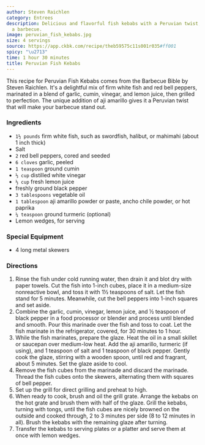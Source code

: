 ```yaml
---
author: Steven Raichlen
category: Entrees
description: Delicious and flavorful fish kebabs with a Peruvian twist, perfect for
  a barbecue.
image: peruvian_fish_kebabs.jpg
size: 4 servings
source: https://app.ckbk.com/recipe/theb59575c11s001r035#ff001
spicy: "\u2713"
time: 1 hour 30 minutes
title: Peruvian Fish Kebabs
---
```

This recipe for Peruvian Fish Kebabs comes from the Barbecue Bible by Steven Raichlen. It's a delightful mix of firm white fish and red bell peppers, marinated in a blend of garlic, cumin, vinegar, and lemon juice, then grilled to perfection. The unique addition of aji amarillo gives it a Peruvian twist that will make your barbecue stand out.

### Ingredients

* `1½ pounds` firm white fish, such as swordfish, halibut, or mahimahi (about 1 inch thick)
* Salt
* `2` red bell peppers, cored and seeded
* `6 cloves` garlic, peeled
* `1 teaspoon` ground cumin
* `⅓ cup` distilled white vinegar
* `⅓ cup` fresh lemon juice
* freshly ground black pepper
* `3 tablespoons` vegetable oil
* `1 tablespoon` aji amarillo powder or paste, ancho chile powder, or hot paprika
* `¼ teaspoon` ground turmeric (optional)
* Lemon wedges, for serving

### Special Equipment

* 4 long metal skewers

### Directions

1. Rinse the fish under cold running water, then drain it and blot dry with paper towels. Cut the fish into 1-inch cubes, place it in a medium-size nonreactive bowl, and toss it with 1½ teaspoons of salt. Let the fish stand for 5 minutes. Meanwhile, cut the bell peppers into 1-inch squares and set aside.
2. Combine the garlic, cumin, vinegar, lemon juice, and ½ teaspoon of black pepper in a food processor or blender and process until blended and smooth. Pour this marinade over the fish and toss to coat. Let the fish marinate in the refrigerator, covered, for 30 minutes to 1 hour.
3. While the fish marinates, prepare the glaze. Heat the oil in a small skillet or saucepan over medium-low heat. Add the aji amarillo, turmeric (if using), and 1 teaspoon of salt and 1 teaspoon of black pepper. Gently cook the glaze, stirring with a wooden spoon, until red and fragrant, about 5 minutes. Set the glaze aside to cool.
4. Remove the fish cubes from the marinade and discard the marinade. Thread the fish cubes onto the skewers, alternating them with squares of bell pepper.
5. Set up the grill for direct grilling and preheat to high.
6. When ready to cook, brush and oil the grill grate. Arrange the kebabs on the hot grate and brush them with half of the glaze. Grill the kebabs, turning with tongs, until the fish cubes are nicely browned on the outside and cooked through, 2 to 3 minutes per side (8 to 12 minutes in all). Brush the kebabs with the remaining glaze after turning.
7. Transfer the kebabs to serving plates or a platter and serve them at once with lemon wedges.